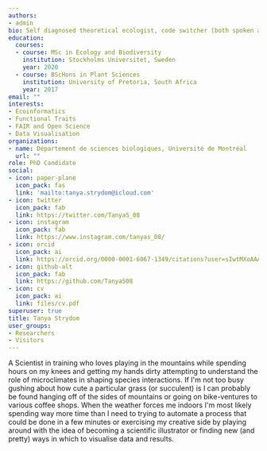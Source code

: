 ```yaml
---
authors:
- admin
bio: Self diagnosed theoretical ecologist, code switcher (both spoken and programming), doodler and peruser of warm beverages.
education:
  courses:
  - course: MSc in Ecology and Biodiversity
    institution: Stockholms Universitet, Sweden
    year: 2020
  - course: BScHons in Plant Sciences
    institution: University of Pretoria, South Africa
    year: 2017
email: ""
interests:
- Ecoinformatics
- Functional Traits
- FAIR and Open Science
- Data Visualisation
organizations:
- name: Département de sciences biologiques, Université de Montréal
  url: ""
role: PhD Candidate
social:
- icon: paper-plane
  icon_pack: fas
  link: 'mailto:tanya.strydom@icloud.com'
- icon: twitter
  icon_pack: fab
  link: https://twitter.com/TanyaS_08
- icon: instagram
  icon_pack: fab
  link: https://www.instagram.com/tanyas_08/
- icon: orcid
  icon_pack: ai
  link: https://orcid.org/0000-0001-6067-1349/citations?user=sIwtMXoAAAAJ
- icon: github-alt
  icon_pack: fab
  link: https://github.com/TanyaS08
- icon: cv
  icon_pack: ai
  link: files/cv.pdf
superuser: true
title: Tanya Strydom
user_groups:
- Researchers
- Visitors
---
```


A Scientist in training who loves playing in the mountains while spending hours on my knees and getting my hands dirty attempting to understand the role of microclimates in shaping species interactions. If I'm not too busy gushing about how cute a particular grass (or succulent) is I can probably be found hanging off of the sides of mountains or going on bike-ventures to various coffee shops. When the weather forces me indoors I'm most likely spending way more time than I need to trying to automate a process that could be done in a few minutes or exercising my creative side by playing around with the idea of becoming a scientific illustrator or finding new (and pretty) ways in which to visualise data and results.

